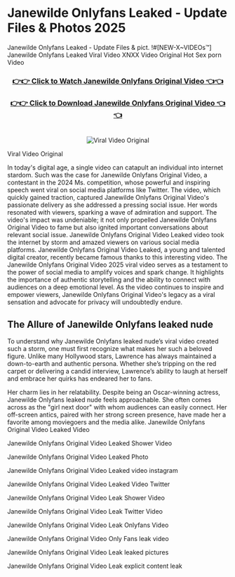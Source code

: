 # Janewilde Onlyfans Leaked - Update Files & Photos 2025

Janewilde Onlyfans Leaked - Update Files & pict. !#[NEW-X~VIDEOs™] Janewilde Onlyfans Leaked Viral Video XNXX Video Original Hot Sex porn Video
<br>
<div align="center">
<h3><a href="https://links2leaks.com?utm_source=janewilde&utm_medium=gitlong" rel="nofollow">👉👉 Click to Watch Janewilde Onlyfans Original Video 👈👈</a></h3>
<h3><a href="https://links2leaks.com?utm_source=janewilde&utm_medium=gitlong" rel="nofollow">👉👉 Click to Download Janewilde Onlyfans Original Video 👈👈</a></h3>
<br>
<a href="https://links2leaks.com?utm_source=janewilde&utm_medium=gitlong" rel="nofollow"><img src="https://i.ibb.co/Gkj2r4b/banner.png" alt="Viral Video Original" style="max-width: 100%; display: inline-block;" data-target="animated-image.originalImage"></a>
</div>

Viral Video Original

In today's digital age, a single video can catapult an individual into internet stardom. Such was the case for Janewilde Onlyfans Original Video, a contestant in the 2024 Ms. competition, whose powerful and inspiring speech went viral on social media platforms like Twitter.
The video, which quickly gained traction, captured Janewilde Onlyfans Original Video's passionate delivery as she addressed a pressing social issue. Her words resonated with viewers, sparking a wave of admiration and support. The video's impact was undeniable; it not only propelled Janewilde Onlyfans Original Video to fame but also ignited important conversations about relevant social issue.
Janewilde Onlyfans Original Video Leaked video took the internet by storm and amazed viewers on various social media platforms. Janewilde Onlyfans Original Video Leaked, a young and talented digital creator, recently became famous thanks to this interesting video.
The Janewilde Onlyfans Original Video 2025 viral video serves as a testament to the power of social media to amplify voices and spark change. It highlights the importance of authentic storytelling and the ability to connect with audiences on a deep emotional level. As the video continues to inspire and empower viewers, Janewilde Onlyfans Original Video's legacy as a viral sensation and advocate for privacy will undoubtedly endure.

<h2>The Allure of Janewilde Onlyfans leaked nude</h2>


To understand why Janewilde Onlyfans leaked nude’s viral video created such a storm, one must first recognize what makes her such a beloved figure. Unlike many Hollywood stars, Lawrence has always maintained a down-to-earth and authentic persona. Whether she’s tripping on the red carpet or delivering a candid interview, Lawrence’s ability to laugh at herself and embrace her quirks has endeared her to fans.

Her charm lies in her relatability. Despite being an Oscar-winning actress, Janewilde Onlyfans leaked nude feels approachable. She often comes across as the "girl next door" with whom audiences can easily connect. Her off-screen antics, paired with her strong screen presence, have made her a favorite among moviegoers and the media alike.
Janewilde Onlyfans Original Video Leaked Video

Janewilde Onlyfans Original Video Leaked Shower Video

Janewilde Onlyfans Original Video Leaked Photo

Janewilde Onlyfans Original Video Leaked video instagram

Janewilde Onlyfans Original Video Leaked Video Twitter

Janewilde Onlyfans Original Video Leak Shower Video

Janewilde Onlyfans Original Video Leak Twitter Video

Janewilde Onlyfans Original Video Leak Onlyfans Video

Janewilde Onlyfans Original Video Only Fans leak video

Janewilde Onlyfans Original Video Leak leaked pictures

Janewilde Onlyfans Original Video Leak explicit content leak